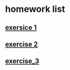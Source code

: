 # homework list
## [exersice 1](https://github.com/ren-haojie/Computational_physics_N2015301020077/blob/master/Computational_physics_homework1.md)
## [exercise 2](https://github.com/ren-haojie/Computational_physics_N2015301020077/blob/master/Computational_physics_homework2.md)
## [exercise_3](https://github.com/ren-haojie/Computational_physics_N2015301020077/blob/master/Computational_physics_homework3.md)
